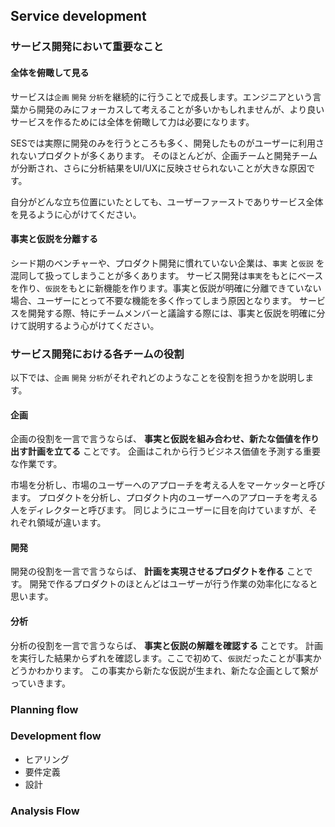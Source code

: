 ## Service development 

### サービス開発において重要なこと

#### 全体を俯瞰して見る

サービスは`企画` `開発` `分析`を継続的に行うことで成長します。エンジニアという言葉から開発のみにフォーカスして考えることが多いかもしれませんが、より良いサービスを作るためには全体を俯瞰して力は必要になります。

SESでは実際に開発のみを行うところも多く、開発したものがユーザーに利用されないプロダクトが多くあります。
そのほとんどが、企画チームと開発チームが分断され、さらに分析結果をUI/UXに反映させられないことが大きな原因です。

自分がどんな立ち位置にいたとしても、ユーザーファーストでありサービス全体を見るように心がけてください。

#### 事実と仮説を分離する

シード期のベンチャーや、プロダクト開発に慣れていない企業は、`事実` と`仮説` を混同して扱ってしまうことが多くあります。
サービス開発は`事実`をもとにベースを作り、`仮説`をもとに新機能を作ります。事実と仮説が明確に分離できていない場合、ユーザーにとって不要な機能を多く作ってしまう原因となります。
サービスを開発する際、特にチームメンバーと議論する際には、事実と仮説を明確に分けて説明するよう心がけてください。

### サービス開発における各チームの役割

以下では、`企画` `開発` `分析`がそれぞれどのようなことを役割を担うかを説明します。

#### 企画

企画の役割を一言で言うならば、 __事実と仮説を組み合わせ、新たな価値を作り出す計画を立てる__ ことです。
企画はこれから行うビジネス価値を予測する重要な作業です。

市場を分析し、市場のユーザーへのアプローチを考える人をマーケッターと呼びます。
プロダクトを分析し、プロダクト内のユーザーへのアプローチを考える人をディレクターと呼びます。
同じようにユーザーに目を向けていますが、それぞれ領域が違います。


#### 開発

開発の役割を一言で言うならば、 __計画を実現させるプロダクトを作る__ ことです。
開発で作るプロダクトのほとんどはユーザーが行う作業の効率化になると思います。

#### 分析

分析の役割を一言で言うならば、 __事実と仮説の解離を確認する__ ことです。
計画を実行した結果からずれを確認します。ここで初めて、`仮説`だったことが事実かどうかわかります。
この事実から新たな仮説が生まれ、新たな企画として繋がっていきます。

### Planning flow

### Development flow

- ヒアリング
- 要件定義
- 設計

### Analysis Flow
